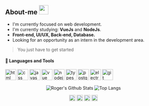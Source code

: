 ## About-me <img src="https://github.com/TheDudeThatCode/TheDudeThatCode/raw/master/Assets/Developer.gif" width="30px">

- I'm currently focused on web development.
- I'm currently studying: **VueJs** and **NodeJs**.
- **Front-end, UI/UX, Back-end, Database.**
- Looking for an opportunity as an intern in the development area.

> You just have to get started

#### :rocket: Languages and Tools
<p align="left">
  <img src="https://devicons.github.io/devicon/devicon.git/icons/html5/html5-plain-wordmark.svg" alt="html" width="35" height="35"/>
  <img src="https://devicons.github.io/devicon/devicon.git/icons/css3/css3-plain-wordmark.svg" alt="css" width="35" height="35"/>
  <img src="https://devicons.github.io/devicon/devicon.git/icons/javascript/javascript-original.svg" alt="javascript" width="35" height="35"/> 
  <img src="https://devicon.dev/devicon.git/icons/vuejs/vuejs-original.svg" alt="vue" width="35" height="35"/>
  <img src="https://devicons.github.io/devicon/devicon.git/icons/nodejs/nodejs-original.svg" alt="nodejs" width="35" height="35"/>
  <img src="https://devicons.github.io/devicon/devicon.git/icons/typescript/typescript-original.svg" alt="typescript" width="35" height="35"/>
  <img src="https://devicons.github.io/devicon/devicon.git/icons/postgresql/postgresql-original.svg" alt="postgresql" width="35" height="35"/>
  <img src="https://devicons.github.io/devicon/devicon.git/icons/electron/electron-original.svg" alt="electron" width="35" height="35"/>
  <img src="https://devicon.dev/devicon.git/icons/git/git-original.svg" alt="git" width="35" height="35"/>
</p>

<p align="center">
  <img alt="Roger's Github Stats" src="https://github-readme-stats.vercel.app/api?username=Rogerluiz0&show_icons=true&hide_border=false&count_private=true"/>
  <img alt="Top Langs" src="https://github-readme-stats.vercel.app/api/top-langs/?username=anuraghazra&layout=compact"/>
</p>

<p align="center">
  <a href="https://twitter.com/AB4NT5S"><img align="center" src="https://cdn.jsdelivr.net/npm/simple-icons@3.0.1/icons/twitter.svg" alt="Roger's twitter" height="20" width="20"/></a>
  <a href="https://www.linkedin.com/in/roger-luiz-8361981b2/"><img align="center" src="https://cdn.jsdelivr.net/npm/simple-icons@3.0.1/icons/linkedin.svg" alt="Roger's linkedin" height="20" width="20" /></a>
  <a href="https://www.instagram.com/rogersluiz_/"><img align="center" src="https://cdn.jsdelivr.net/npm/simple-icons@3.0.1/icons/instagram.svg" alt="Roger's instagram" height="20" width="20" /></a>
  <a href="https://stackoverflow.com/users/14442211/roger-luiz?tab=profile"><img align="center" src="https://cdn.jsdelivr.net/npm/simple-icons@3.0.1/icons/stackoverflow.svg" alt="Roger's stackoverflow" height="20" width="20" /></a>
</p>
